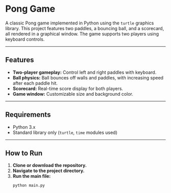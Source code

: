 # Pong Game

A classic Pong game implemented in Python using the `turtle` graphics library. This project features two paddles, a bouncing ball, and a scorecard, all rendered in a graphical window. The game supports two players using keyboard controls.

---

## Features

- **Two-player gameplay:** Control left and right paddles with keyboard.
- **Ball physics:** Ball bounces off walls and paddles, with increasing speed after each paddle hit.
- **Scorecard:** Real-time score display for both players.
- **Game window:** Customizable size and background color.

---

## Requirements

- Python 3.x
- Standard library only (`turtle`, `time` modules used)

---

## How to Run

1. **Clone or download the repository.**
2. **Navigate to the project directory.**
3. **Run the main file:**
   ```bash
   python main.py